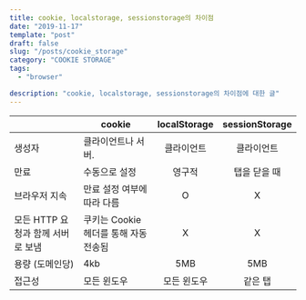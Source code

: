 ```yaml
---
title: cookie, localstorage, sessionstorage의 차이점
date: "2019-11-17"
template: "post"
draft: false
slug: "/posts/cookie_storage"
category: "COOKIE STORAGE"
tags:
  - "browser"

description: "cookie, localstorage, sessionstorage의 차이점에 대한 글"
---
```


|                                                            | cookie                                | localStorage | sessionStorage |
| :--------------------------------------------------------- | ------------------------------------- | :----------: | :------------: |
| 생성자                                                     | 클라이언트나 서버.                    |  클라이언트  |   클라이언트   |
| 만료                                                       | 수동으로 설정                         |    영구적    |  탭을 닫을 때  |
| 브라우저 지속                                              | 만료 설정 여부에 따라 다름            |      O       |       X        |
| 모든 HTTP 요청과 함께 서버로 보냄 &nbsp;&nbsp;&nbsp;&nbsp; | 쿠키는 Cookie 헤더를 통해 자동 전송됨 |      X       |       X        |
| 용량 (도메인당)                                            | 4kb                                   |     5MB      |      5MB       |
| 접근성                                                     | 모든 윈도우                           | 모든 윈도우  |    같은 탭     |

